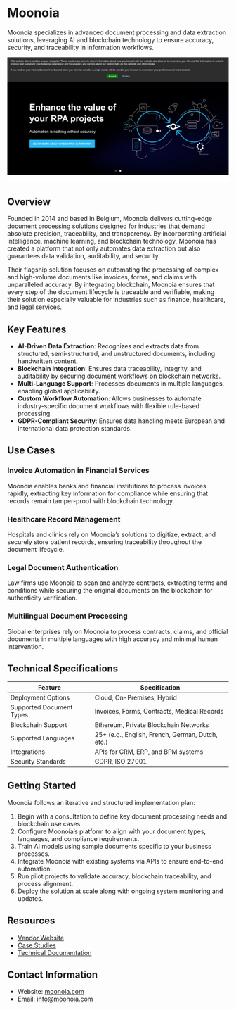 
# Moonoia  

Moonoia specializes in advanced document processing and data extraction solutions, leveraging AI and blockchain technology to ensure accuracy, security, and traceability in information workflows.

![Moonoia  ](./assets/moonoia.png)

## Overview  
Founded in 2014 and based in Belgium, Moonoia delivers cutting-edge document processing solutions designed for industries that demand absolute precision, traceability, and transparency. By incorporating artificial intelligence, machine learning, and blockchain technology, Moonoia has created a platform that not only automates data extraction but also guarantees data validation, auditability, and security.  

Their flagship solution focuses on automating the processing of complex and high-volume documents like invoices, forms, and claims with unparalleled accuracy. By integrating blockchain, Moonoia ensures that every step of the document lifecycle is traceable and verifiable, making their solution especially valuable for industries such as finance, healthcare, and legal services.  

## Key Features  
- **AI-Driven Data Extraction**: Recognizes and extracts data from structured, semi-structured, and unstructured documents, including handwritten content.  
- **Blockchain Integration**: Ensures data traceability, integrity, and auditability by securing document workflows on blockchain networks.  
- **Multi-Language Support**: Processes documents in multiple languages, enabling global applicability.  
- **Custom Workflow Automation**: Allows businesses to automate industry-specific document workflows with flexible rule-based processing.  
- **GDPR-Compliant Security**: Ensures data handling meets European and international data protection standards.  

## Use Cases  
### Invoice Automation in Financial Services  
Moonoia enables banks and financial institutions to process invoices rapidly, extracting key information for compliance while ensuring that records remain tamper-proof with blockchain technology.  

### Healthcare Record Management  
Hospitals and clinics rely on Moonoia’s solutions to digitize, extract, and securely store patient records, ensuring traceability throughout the document lifecycle.  

### Legal Document Authentication  
Law firms use Moonoia to scan and analyze contracts, extracting terms and conditions while securing the original documents on the blockchain for authenticity verification.  

### Multilingual Document Processing  
Global enterprises rely on Moonoia to process contracts, claims, and official documents in multiple languages with high accuracy and minimal human intervention.  

## Technical Specifications  

| Feature              | Specification                         |  
|----------------------|---------------------------------------|  
| Deployment Options   | Cloud, On-Premises, Hybrid            |  
| Supported Document Types | Invoices, Forms, Contracts, Medical Records |  
| Blockchain Support   | Ethereum, Private Blockchain Networks |  
| Supported Languages  | 25+ (e.g., English, French, German, Dutch, etc.) |  
| Integrations         | APIs for CRM, ERP, and BPM systems    |  
| Security Standards   | GDPR, ISO 27001                       |  

## Getting Started  
Moonoia follows an iterative and structured implementation plan:  
1. Begin with a consultation to define key document processing needs and blockchain use cases.  
2. Configure Moonoia’s platform to align with your document types, languages, and compliance requirements.  
3. Train AI models using sample documents specific to your business processes.  
4. Integrate Moonoia with existing systems via APIs to ensure end-to-end automation.  
5. Run pilot projects to validate accuracy, blockchain traceability, and process alignment.  
6. Deploy the solution at scale along with ongoing system monitoring and updates.  

## Resources  
- [Vendor Website](https://www.moonoia.com/)  
- [Case Studies](https://www.moonoia.com/resources)  
- [Technical Documentation](https://www.moonoia.com/docs)  

## Contact Information  
- Website: [moonoia.com](https://www.moonoia.com/)  
- Email: info@moonoia.com  
